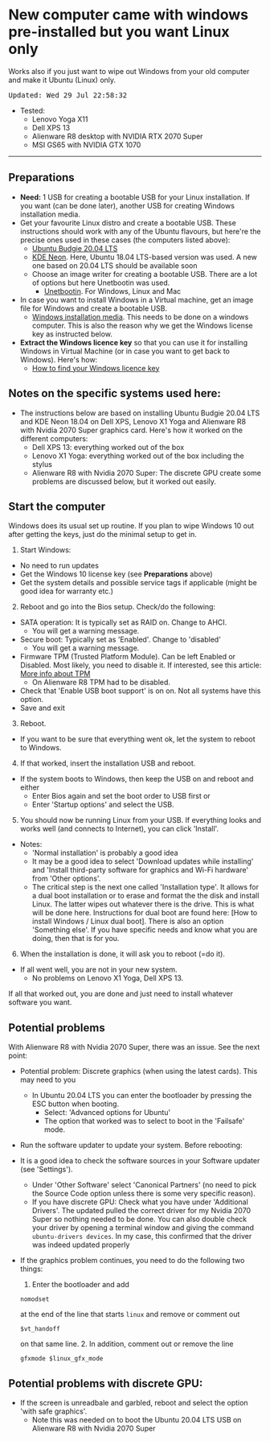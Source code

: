 # New computer came with windows pre-installed but you want Linux only

Works also if you just want to wipe out Windows from your old computer and make it Ubuntu (Linux) only. 

<tt>Updated: Wed 29 Jul 22:58:32</tt>

- Tested:
  - Lenovo Yoga X11
  - Dell XPS 13
  - Alienware R8 desktop with NVIDIA RTX 2070 Super
  - MSI GS65 with NVIDIA GTX 1070
-------------------------------

## Preparations

- **Need:** 1 USB for creating a bootable USB for your Linux installation. If you want (can be done later), another USB for creating Windows installation media.
- Get your favourite Linux distro and create a bootable USB. These instructions should work with any of the Ubuntu flavours, but here're the precise ones used in these cases (the computers listed above):
  - [Ubuntu Budgie 20.04 LTS](https://ubuntubudgie.org/downloads/)
  - [KDE Neon](https://neon.kde.org/download). Here, Ubuntu 18.04 LTS-based version was used. A new one based on 20.04 LTS should be available soon
  - Choose an image writer for creating a bootable USB. There are a lot of options but here Unetbootin was used.
    - [Unetbootin](https://unetbootin.github.io/). For Windows, Linux and Mac
- In case you want to install Windows in a Virtual machine, get an image file for Windows and create a bootable USB. 
  - [Windows installation media](https://support.microsoft.com/en-ca/help/15088/windows-10-create-installation-media). This needs to be done on a windows computer. This is also the reason why we get the Windows license key as instructed below.  
- **Extract the Windows licence key** so that you can use it for installing Windows in Virtual Machine (or in case you want to get back to Windows). Here's how:
  - [How to find your Windows licence key](windows-licence-key.md)

## Notes on the specific systems used here:

- The instructions below are based on installing Ubuntu Budgie 20.04 LTS and KDE Neon 18.04 on Dell XPS, Lenovo X1 Yoga and Alienware R8 with Nvidia 2070 Super graphics card. Here's how it worked on the different computers:
  - Dell XPS 13: everything worked out of the box
  - Lenovo X1 Yoga: everything worked out of the box including the stylus
  - Alienware R8 with Nvidia 2070 Super: The discrete GPU create some problems are discussed below, but it worked out easily.

## Start the computer

Windows does its usual set up routine. If you plan to wipe Windows 10 out after getting the keys, just do the minimal setup to get in.

1. Start Windows:
  - No need to run updates
  - Get the Windows 10 license key (see **Preparations** above)
  - Get the system details and possible service tags if applicable (might be good idea for warranty etc.) 

2. Reboot and go into the Bios setup. Check/do the following:
  - SATA operation: It is typically set as RAID on. Change to AHCI. 
    - You will get a warning message. 
  - Secure boot: Typically set as 'Enabled'. Change to 'disabled'
    - You will get a warning message. 
  - Firmware TPM (Trusted Platform Module). Can be left Enabled or Disabled. Most likely, you need to disable it. If interested, see this article: [More info about TPM](https://www.linux-magazine.com/Issues/2018/206/Trusted-Platform-Module)
    - On Alienware R8 TPM had to be disabled.
  - Check that 'Enable USB boot support' is on on. Not all systems have this option. 
  - Save and exit
3. Reboot.
  - If you want to be sure that everything went ok, let the system to reboot to Windows. 
4. If that worked, insert the installation USB and reboot.
  - If the system boots to Windows, then keep the USB on and reboot and either
     - Enter Bios again and set the boot order to USB first or
     - Enter 'Startup options' and select the USB.
5. You should now be running Linux from your USB. If everything looks and works well (and connects to Internet), you can click 'Install'. 
  - Notes:
    - 'Normal installation' is probably a good idea
    - It may be a good idea to select 'Download updates while installing' and 'Install third-party software for graphics and Wi-Fi hardware' from 'Other options'. 
    - The critical step is the next one called  'Installation type'. It allows for a dual boot installation or to erase and format the the disk and install Linux. The latter wipes out whatever there is the drive. This is what will be done here. Instructions for dual boot are found here: [How to install Windows / Linux dual boot]. There is also an option 'Something else'. If you have specific needs and know what you are doing, then that is for you. 
    
6. When the installation is done, it will ask you to reboot (=do it).
- If all went well, you are not in your new system. 
  - No problems on Lenovo X1 Yoga, Dell XPS 13. 
  
If all that worked out, you are done and just need to install whatever software you want. 
 
## Potential problems 

With Alienware R8 with Nvidia 2070 Super, there was an issue. See the next point: 
  - Potential problem: Discrete graphics (when using the latest cards). This may need to you 
    - In Ubuntu 20.04 LTS you can enter the bootloader by pressing the ESC button when booting.
      - Select: 'Advanced options for Ubuntu'
      - The option that worked was to select to boot in the 'Failsafe' mode. 
  
- Run the software updater to update your system. Before rebooting:
 - It is a good idea to check the software sources in your Software updater (see 'Settings'). 
   - Under 'Other Software' select 'Canonical Partners' (no need to pick the Source Code option unless there is some very specific reason).
   - If you have discrete GPU: Check what you have under 'Additional Drivers'. The updated pulled the correct driver for my Nvidia 2070 Super so nothing needed to be done. You can also double check your driver by opening a terminal window and giving the command `ubuntu-drivers devices`. In my case, this confirmed that the driver was indeed updated properly    

- If the graphics problem continues, you need to do the following two things:
  1. Enter the bootloader and add
  ```
  nomodset 
  ```
  at the end of the line that starts `linux` and remove or comment out
  ```
  $vt_handoff
  ```
  on that same line.
  2. In addition, comment out or remove the line
  ```
  gfxmode $linux_gfx_mode
  ```
    
## Potential problems with discrete GPU:
- If the screen is unreadbale and garbled, reboot and select the option 'with safe graphics'. 
  - Note this was needed on to boot the Ubuntu 20.04 LTS USB on Alienware R8 with Nvidia 2070 Super

